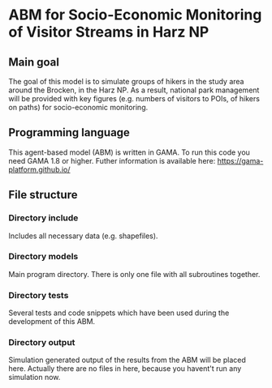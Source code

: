 # ABM for Socio-Economic Monitoring of Visitor Streams in Harz NP

## Main goal
The goal of this model is to simulate groups of hikers in the study area around the Brocken, in the Harz NP. As a result, national park management will be provided with key figures (e.g. numbers of visitors to POIs, of hikers on paths) for socio-economic monitoring.

## Programming language
This agent-based model (ABM) is written in GAMA. To run this code you need GAMA 1.8 or higher. Futher information is available here: https://gama-platform.github.io/

## File structure
### Directory include
Includes all necessary data (e.g. shapefiles).

### Directory models
Main program directory. There is only one file with all subroutines together.

### Directory tests
Several tests and code snippets which have been used during the development of this ABM.

### Directory output
Simulation generated output of the results from the ABM will be placed here. Actually there are no files in here, because you havent't run any simulation now.
